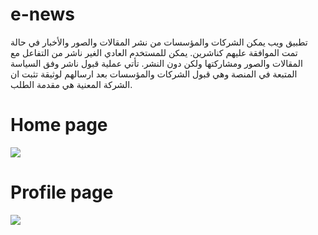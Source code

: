 # e-news
تطبيق ويب يمكن الشركات والمؤسسات من نشر المقالات والصور والأخبار في حالة تمت الموافقة عليهم كناشرين.
يمكن للمستخدم العادي الغير ناشر من التفاعل مع المقالات والصور ومشاركتها ولكن دون النشر.
تأتي عملية قبول ناشر وفق السياسة المتبعة في المنصة وهي قبول الشركات والمؤسسات بعد ارسالهم لوثيقة تثبت ان الشركة المعنية هي مقدمة الطلب.

<h1> Home page </h1>

<img src="https://drive.google.com/uc?export=view&id=1euTHAIVvatB4AUJCnt-wJwt8X6AyD_fK"/>

<h1> Profile page</h1>

<img src="https://drive.google.com/uc?export=view&id=11uY5U_1C8jUzAYA2ICNR4lvFarcDi_Sb"/>
